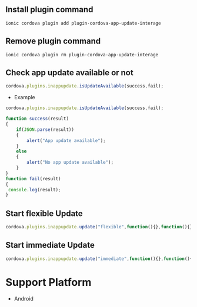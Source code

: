 ## Install plugin command
```shell
ionic cordova plugin add plugin-cordova-app-update-interage
```

## Remove plugin command
```shell
ionic cordova plugin rm plugin-cordova-app-update-interage
```

## Check app update available or not
```js
cordova.plugins.inappupdate.isUpdateAvailable(success,fail);
```

- Example
```js
cordova.plugins.inappupdate.isUpdateAvailable(success,fail);

function success(result)
{
 	if(JSON.parse(result))
	{
		alert("App update available");
	}
	else
	{
		alert("No app update available");
	}
}
function fail(result)
{
 console.log(result);
}
```

## Start flexible Update
```js
cordova.plugins.inappupdate.update("flexible",function(){},function(){});
```

## Start immediate Update
```js
cordova.plugins.inappupdate.update("immediate",function(){},function(){});
```

# Support Platform
- Android